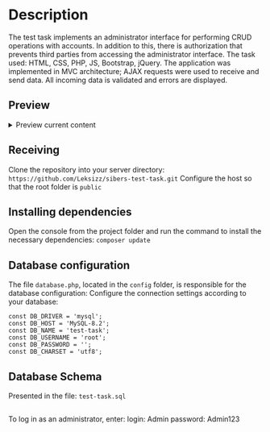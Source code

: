 # Description

The test task implements an administrator interface for performing CRUD operations with accounts. In addition to this,
there is
authorization that prevents third parties from accessing the administrator interface. The task used: HTML, CSS, PHP, JS,
Bootstrap, jQuery. The application was implemented in MVC architecture; AJAX requests were used to receive and send
data.
All incoming data is validated and errors are displayed.

## Preview

<details>
  <summary>Preview current content</summary>

-

Authorization ![auth](https://github.com/Leksizz/sibers-test-task/assets/129582133/1bc786f3-a044-4d6b-8efb-5a8505f25989)

- CRUD  ![CRUD](https://github.com/Leksizz/sibers-test-task/assets/129582133/a0d2e84f-75b8-4aaf-80b0-90f982244f22)

- Errors ![errors](https://github.com/Leksizz/sibers-test-task/assets/129582133/66b938a9-b547-4cc7-82fc-277be137d678)

</details>

## Receiving

Clone the repository into your server directory:
```https://github.com/Leksizz/sibers-test-task.git```
Configure the host so that the root folder is ```public```

## Installing dependencies

Open the console from the project folder and run the command to install the necessary dependencies:
```composer update```

## Database configuration

The file ```database.php```, located in the ```config``` folder, is responsible for the database configuration:
Configure the connection settings according to your database:

```
const DB_DRIVER = 'mysql';
const DB_HOST = 'MySQL-8.2';
const DB_NAME = 'test-task';
const DB_USERNAME = 'root';
const DB_PASSWORD = '';
const DB_CHARSET = 'utf8';
```

## Database Schema

Presented in the file: ```test-task.sql```

##   

To log in as an administrator, enter:
login: Admin
password: Admin123
